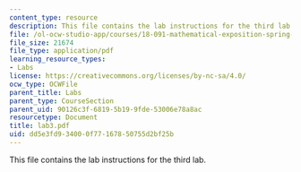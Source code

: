 ```yaml
---
content_type: resource
description: This file contains the lab instructions for the third lab.
file: /ol-ocw-studio-app/courses/18-091-mathematical-exposition-spring-2005/dd5e3fd934000f77167850755d2bf25b_lab3.pdf
file_size: 21674
file_type: application/pdf
learning_resource_types:
- Labs
license: https://creativecommons.org/licenses/by-nc-sa/4.0/
ocw_type: OCWFile
parent_title: Labs
parent_type: CourseSection
parent_uid: 90126c3f-6819-5b19-9fde-53006e78a8ac
resourcetype: Document
title: lab3.pdf
uid: dd5e3fd9-3400-0f77-1678-50755d2bf25b
---
```

This file contains the lab instructions for the third lab.